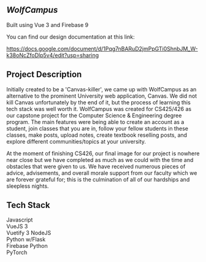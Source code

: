 ## ***WolfCampus***

Built using Vue 3 and Firebase 9

You can find our design documentation at this link:

https://docs.google.com/document/d/1Pqg7nBARuD2jmPpGTi0ShnbJM_W-k38oNcZfoDlp5v4/edit?usp=sharing

## Project Description

Initially created to be a 'Canvas-killer', we came up with WolfCampus as an alternative to the prominent University web application, Canvas. We did not kill Canvas unfortunately by the end of it,
but the process of learning this tech stack was well worth it. WolfCampus was created for CS425/426 as our capstone project for the Computer Science & Engineering degree program. The main features
were being able to create an account as a student, join classes that you are in, follow your fellow students in these classes, make posts, upload notes, create textbook reselling posts, and explore
different communities/topics at your university.

At the moment of finishing CS426, our final image for our project is nowhere near close but we have completed as much as we could with the time and obstacles that were given to us. We have received numerous
pieces of advice, advisements, and overall morale support from our faculty which we are forever grateful for; this is the culmination of all of our hardships and sleepless nights.

## Tech Stack
Javascript      
VueJS 3     
Vuetify 3
NodeJS      
Python w/Flask   
Firebase
Python         
PyTorch


